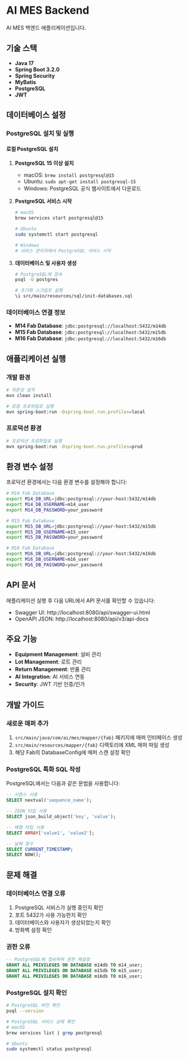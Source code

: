 # AI MES Backend

AI MES 백엔드 애플리케이션입니다.

## 기술 스택

- **Java 17**
- **Spring Boot 3.2.0**
- **Spring Security**
- **MyBatis**
- **PostgreSQL**
- **JWT**

## 데이터베이스 설정

### PostgreSQL 설치 및 실행

#### 로컬 PostgreSQL 설치

1. **PostgreSQL 15 이상 설치**
   - macOS: `brew install postgresql@15`
   - Ubuntu: `sudo apt-get install postgresql-15`
   - Windows: PostgreSQL 공식 웹사이트에서 다운로드

2. **PostgreSQL 서비스 시작**
   ```bash
   # macOS
   brew services start postgresql@15
   
   # Ubuntu
   sudo systemctl start postgresql
   
   # Windows
   # 서비스 관리자에서 PostgreSQL 서비스 시작
   ```

3. **데이터베이스 및 사용자 생성**
   ```bash
   # PostgreSQL에 접속
   psql -U postgres
   
   # 초기화 스크립트 실행
   \i src/main/resources/sql/init-databases.sql
   ```

### 데이터베이스 연결 정보

- **M14 Fab Database**: `jdbc:postgresql://localhost:5432/m14db`
- **M15 Fab Database**: `jdbc:postgresql://localhost:5432/m15db`
- **M16 Fab Database**: `jdbc:postgresql://localhost:5432/m16db`

## 애플리케이션 실행

### 개발 환경

```bash
# 의존성 설치
mvn clean install

# 로컬 프로파일로 실행
mvn spring-boot:run -Dspring-boot.run.profiles=local
```

### 프로덕션 환경

```bash
# 프로덕션 프로파일로 실행
mvn spring-boot:run -Dspring-boot.run.profiles=prod
```

## 환경 변수 설정

프로덕션 환경에서는 다음 환경 변수를 설정해야 합니다:

```bash
# M14 Fab Database
export M14_DB_URL=jdbc:postgresql://your-host:5432/m14db
export M14_DB_USERNAME=m14_user
export M14_DB_PASSWORD=your_password

# M15 Fab Database
export M15_DB_URL=jdbc:postgresql://your-host:5432/m15db
export M15_DB_USERNAME=m15_user
export M15_DB_PASSWORD=your_password

# M16 Fab Database
export M16_DB_URL=jdbc:postgresql://your-host:5432/m16db
export M16_DB_USERNAME=m16_user
export M16_DB_PASSWORD=your_password
```

## API 문서

애플리케이션 실행 후 다음 URL에서 API 문서를 확인할 수 있습니다:

- Swagger UI: http://localhost:8080/api/swagger-ui.html
- OpenAPI JSON: http://localhost:8080/api/v3/api-docs

## 주요 기능

- **Equipment Management**: 설비 관리
- **Lot Management**: 로트 관리
- **Return Management**: 반품 관리
- **AI Integration**: AI 서비스 연동
- **Security**: JWT 기반 인증/인가

## 개발 가이드

### 새로운 매퍼 추가

1. `src/main/java/com/ai/mes/mapper/{fab}` 패키지에 매퍼 인터페이스 생성
2. `src/main/resources/mapper/{fab}` 디렉토리에 XML 매퍼 파일 생성
3. 해당 Fab의 DatabaseConfig에 매퍼 스캔 설정 확인

### PostgreSQL 특화 SQL 작성

PostgreSQL에서는 다음과 같은 문법을 사용합니다:

```sql
-- 시퀀스 사용
SELECT nextval('sequence_name');

-- JSON 타입 사용
SELECT json_build_object('key', 'value');

-- 배열 타입 사용
SELECT ARRAY['value1', 'value2'];

-- 날짜 함수
SELECT CURRENT_TIMESTAMP;
SELECT NOW();
```

## 문제 해결

### 데이터베이스 연결 오류

1. PostgreSQL 서비스가 실행 중인지 확인
2. 포트 5432가 사용 가능한지 확인
3. 데이터베이스와 사용자가 생성되었는지 확인
4. 방화벽 설정 확인

### 권한 오류

```sql
-- PostgreSQL에 접속하여 권한 재설정
GRANT ALL PRIVILEGES ON DATABASE m14db TO m14_user;
GRANT ALL PRIVILEGES ON DATABASE m15db TO m15_user;
GRANT ALL PRIVILEGES ON DATABASE m16db TO m16_user;
```

### PostgreSQL 설치 확인

```bash
# PostgreSQL 버전 확인
psql --version

# PostgreSQL 서비스 상태 확인
# macOS
brew services list | grep postgresql

# Ubuntu
sudo systemctl status postgresql
``` 